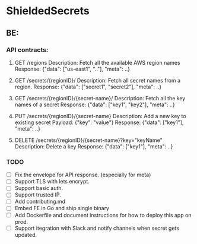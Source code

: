 # ShieldedSecrets

## BE:

### API contracts:

1. GET /regions
   Description: Fetch all the available AWS region names
   Response: {"data": ["us-east1", ".."], "meta": ..}

2. GET /secrets/{regionID}/
   Description: Fetch all secret names from a region.
   Response: {"data": ["secret1", "secret2"], "meta": ..}

3. GET /secrets/{regionID}/{secret-name}/
   Description: Fetch all the key names of a secret
   Response: {"data": ["key1", "key2"], "meta": ..}

4. PUT /secrets/{regionID}/{secret-name}
   Description: Add a new key to existing secret
   Payload: {"key": "value"} 
   Response: {"data": ["key1"], "meta": ..}

5. DELETE /secrets/{regionID}/{secret-name}?key="keyName"
   Description: Delete a key
   Response: {"data": ["key1"], "meta": ..}

### TODO
- [ ] Fix the envelope for API response. (especially for meta)
- [ ] Support TLS with lets encrypt.
- [ ] Support basic auth.
- [ ] Support trusted IP.
- [ ] Add contributing.md
- [ ] Embed FE in Go and ship single binary
- [ ] Add Dockerfile and document instructions for how to deploy this app on prod.
- [ ] Support itegration with Slack and notify channels when secret gets updated.